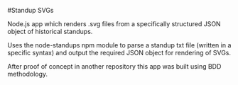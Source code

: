 #Standup SVGs

Node.js app which renders .svg files from a specifically structured JSON object of historical standups.

Uses the node-standups npm module to parse a standup txt file (written in a specific syntax) and output the required JSON object for rendering of SVGs.

After proof of concept in another repository this app was built using BDD methodology.